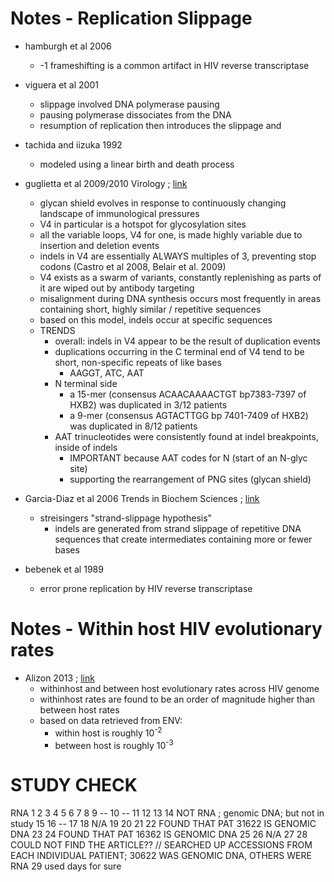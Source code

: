 # Notes - Replication Slippage 

- hamburgh et al 2006 
    - -1 frameshifting is a common artifact in HIV reverse transcriptase 

- viguera et al 2001
    - slippage involved DNA polymerase pausing 
    - pausing polymerase dissociates from the DNA 
    - resumption of replication then introduces the slippage and 

- tachida and iizuka 1992 
    - modeled using a linear birth and death process 

- guglietta et al 2009/2010 Virology     ;   [link](https://reader.elsevier.com/reader/sd/pii/S0042682209008150?token=2E6D3FB76CC6164C1F79D1757C0D12649BD17CE86D0210B6AC4C48CE380FC3F39698625FE5D3D06BB9E49C5D68C8AB93)
    - glycan shield evolves in response to continuously changing landscape of immunological pressures
    - V4 in particular is a hotspot for glycosylation sites 
    - all the variable loops, V4 for one, is made highly variable due to insertion and deletion events 
    - indels in V4 are essentially ALWAYS multiples of 3, preventing stop codons (Castro et al 2008, Belair et al. 2009)
    - V4 exists as a swarm of variants, constantly replenishing as parts of it are wiped out by antibody targeting 
    - misalignment during DNA synthesis occurs most frequently in areas containing short, highly similar / repetitive sequences 
    - based on this model, indels occur at specific sequences 
    - TRENDS 
        - overall: indels in V4 appear to be the result of duplication events 
        - duplications occurring in the C terminal end of V4 tend to be short, non-specific repeats of like bases
            - AAGGT, ATC, AAT  
        - N terminal side 
            - a 15-mer (consensus ACAACAAAACTGT  bp7383-7397 of HXB2) was duplicated in 3/12 patients 
            - a 9-mer (consensus AGTACTTGG bp 7401-7409 of HXB2) was duplicated in 8/12 patients 
        - AAT trinucleotides were consistently found at indel breakpoints, inside of indels
            - IMPORTANT because AAT codes for N (start of an N-glyc site)
            - supporting the rearrangement of PNG sites (glycan shield)
        
        
- Garcia-Diaz et al 2006 Trends in Biochem Sciences    ; [link](https://www.sciencedirect.com/science/article/pii/S0968000406000582)
    - streisingers "strand-slippage hypothesis" 
        - indels are generated from strand slippage of repetitive DNA sequences that create intermediates containing more or fewer bases 




- bebenek et al 1989 
    - error prone replication by HIV reverse transcriptase 


# Notes - Within host HIV evolutionary rates 

- Alizon 2013 ; [link](https://retrovirology.biomedcentral.com/articles/10.1186/1742-4690-10-49)
    - withinhost and between host evolutionary rates across HIV genome 
    - withinhost rates are found to be an order of magnitude higher than between host rates 
    - based on data retrieved from ENV:
        - within host is roughly 10<sup>-2 
        - between host is roughly 10<sup>-3</sup>




# STUDY CHECK  

RNA
1
2
3
4
5
6
7
8
9 -- 
10 -- 
11
12
13
14 NOT RNA ; genomic DNA; but not in study 
15
16 -- 
17
18 N/A 
19 
20
21
22 FOUND THAT PAT 31622 IS GENOMIC DNA
23 
24 FOUND THAT PAT 16362 IS GENOMIC DNA 
25
26 N/A
27 
28 COULD NOT FIND THE ARTICLE?? // SEARCHED UP ACCESSIONS FROM EACH INDIVIDUAL PATIENT; 30622 WAS GENOMIC DNA, OTHERS WERE RNA 
29 used days for sure





